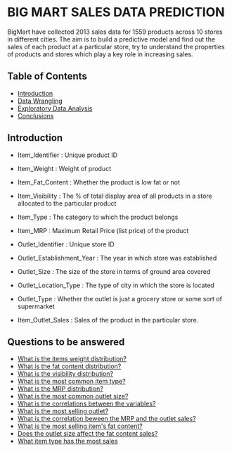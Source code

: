 
# BIG MART SALES DATA PREDICTION

BigMart have collected 2013 sales data for 1559 products across 10 stores in different cities. The aim is to build a predictive model and find out the sales of each product at a particular store, try to understand the properties of products and stores which play a key role in increasing sales. 

## Table of Contents
<ul>
<li><a href="#intro">Introduction</a></li>
<li><a href="#wrangling">Data Wrangling</a></li>
<li><a href="#eda">Exploratory Data Analysis</a></li>
<li><a href="#conclusions">Conclusions</a></li>
</ul>

<a id='wrangling'></a>
## Introduction
- Item_Identifier : Unique product ID

- Item_Weight : Weight of product

- Item_Fat_Content : Whether the product is low fat or not

- Item_Visibility : The % of total display area of all products in a store allocated to the particular product

- Item_Type : The category to which the product belongs

- Item_MRP : Maximum Retail Price (list price) of the product

- Outlet_Identifier : Unique store ID

- Outlet_Establishment_Year : The year in which store was established

- Outlet_Size : The size of the store in terms of ground area covered

- Outlet_Location_Type : The type of city in which the store is located

- Outlet_Type : Whether the outlet is just a grocery store or some sort of supermarket

- Item_Outlet_Sales : Sales of the product in the particular store.

## Questions to be answered


<ul>
    <li><a href="#q1">What is the items weight distribution?</a></li>
    <li><a href="#q2">What is the fat content distribution?</a></li>
    <li><a href="#q3">What is the visibility distribution?</a></li>
    <li><a href="#q4">What is the most common item type?</a></li>
    <li><a href="#q5">What is the MRP distribution?</a></li>
    <li><a href="#q6">What is the most common outlet size?</a></li>
    <li><a href="#q7">What is the correlations between the variables?</a></li>
    <li><a href="#q8">What is the most selling outlet?</a></li>
    <li><a href="#q9">What is the correlation beween the MRP and the outlet sales?</a></li>
    <li><a href="#q10">What is the most selling item's fat content?</a></li>
    <li><a href="#q11">Does the outlet size affect the fat content sales?</a></li>
    <li><a href="#q12">What item type has the most sales</a></li>
</ul>

